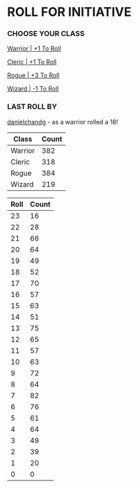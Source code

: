 # ROLL FOR INITIATIVE
### CHOOSE YOUR CLASS

[Warrior | +1 To Roll](https://github.com/benjaminsampica/benjaminsampica/issues/new?title=roll%7Cwarrior&body=Just+click+%27Submit+new+issue%27.)

[Cleric | +1 To Roll](https://github.com/benjaminsampica/benjaminsampica/issues/new?title=roll%7Ccleric&body=Just+click+%27Submit+new+issue%27.)

[Rogue | +3 To Roll](https://github.com/benjaminsampica/benjaminsampica/issues/new?title=roll%7Crogue&body=Just+click+%27Submit+new+issue%27.)

[Wizard | -1 To Roll](https://github.com/benjaminsampica/benjaminsampica/issues/new?title=roll%7Cwizard&body=Just+click+%27Submit+new+issue%27.)
### LAST ROLL BY
[danielchandg](https://www.github.com/danielchandg) - as a warrior rolled a 18!

|Class|Count|
|-|-|
|Warrior|382|
|Cleric|318|
|Rogue|384|
|Wizard|219|

|Roll|Count|
|-|-|
|23|16
|22|28
|21|66
|20|64
|19|49
|18|52
|17|70
|16|57
|15|63
|14|51
|13|75
|12|65
|11|57
|10|63
|9|72
|8|64
|7|82
|6|76
|5|61
|4|64
|3|49
|2|39
|1|20
|0|0
